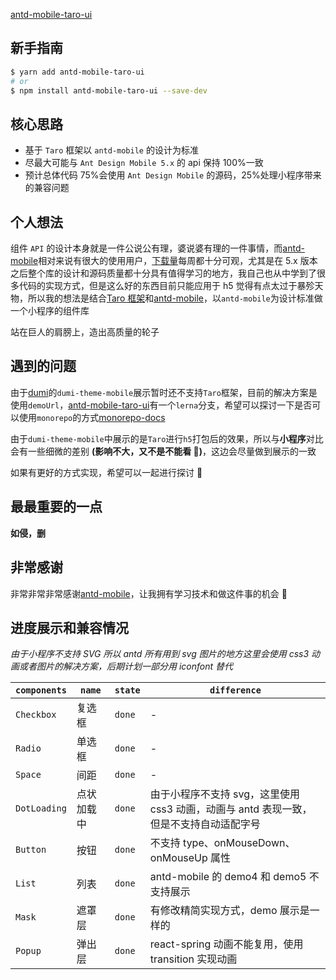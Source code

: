 [antd-mobile-taro-ui](https://github.com/xz-77/antd-mobile-taro-ui)

## 新手指南

```bash
$ yarn add antd-mobile-taro-ui
# or
$ npm install antd-mobile-taro-ui --save-dev
```

## 核心思路

- 基于 `Taro` 框架以 `antd-mobile` 的设计为标准
- 尽最大可能与 `Ant Design Mobile 5.x` 的 api 保持 100%一致
- 预计总体代码 75%会使用 `Ant Design Mobile` 的源码，25%处理小程序带来的兼容问题

## 个人想法

组件 `API` 的设计本身就是一件公说公有理，婆说婆有理的一件事情，而[antd-mobile](https://mobile.ant.design/zh)相对来说有很大的使用用户，[下载量](https://www.npmjs.com/package/antd-mobile)每周都十分可观，尤其是在 5.x 版本之后整个库的设计和源码质量都十分具有值得学习的地方，我自己也从中学到了很多代码的实现方式，但是这么好的东西目前只能应用于 h5 觉得有点太过于暴殄天物，所以我的想法是结合[Taro 框架](https://taro-docs.jd.com/taro/docs/)和[antd-mobile](https://mobile.ant.design/zh)，以`antd-mobile`为设计标准做一个小程序的组件库

站在巨人的肩膀上，造出高质量的轮子

## 遇到的问题

由于[dumi](https://d.umijs.org/zh-CN)的`dumi-theme-mobile`展示暂时还不支持`Taro`框架，目前的解决方案是使用`demoUrl`，[antd-mobile-taro-ui](https://github.com/xz-77/antd-mobile-taro-ui)有一个`lerna`分支，希望可以探讨一下是否可以使用`monorepo`的方式[monorepo-docs](https://github.com/xz-77/antd-mobile-taro-ui/tree/monorepo-docs)

由于`dumi-theme-mobile`中展示的是`Taro`进行`h5`打包后的效果，所以与**小程序**对比会有一些细微的差别 **(影响不大，又不是不能看 🐶)**，这边会尽量做到展示的一致

如果有更好的方式实现，希望可以一起进行探讨 🙏

## 最最重要的一点

**如侵，删**

## 非常感谢

非常非常非常感谢[antd-mobile](https://mobile.ant.design/zh)，让我拥有学习技术和做这件事的机会 🙇

## 进度展示和兼容情况

_由于小程序不支持 SVG 所以 antd 所有用到 svg 图片的地方这里会使用 css3 动画或者图片的解决方案，后期计划一部分用 iconfont 替代_

| `components` | `name`     | `state` | `difference`                                                                           |
| ------------ | ---------- | ------- | -------------------------------------------------------------------------------------- |
| `Checkbox`   | 复选框     | `done`  | -                                                                                      |
| `Radio`      | 单选框     | `done`  | -                                                                                      |
| `Space`      | 间距       | `done`  | -                                                                                      |
| `DotLoading` | 点状加载中 | `done`  | 由于小程序不支持 svg，这里使用 css3 动画，动画与 antd 表现一致，但是不支持自动适配字号 |
| `Button`     | 按钮       | `done`  | 不支持 type、onMouseDown、onMouseUp 属性                                               |
| `List`       | 列表       | `done`  | antd-mobile 的 demo4 和 demo5 不支持展示                                               |
| `Mask`       | 遮罩层     | `done`  | 有修改精简实现方式，demo 展示是一样的                                                  |
| `Popup`      | 弹出层     | `done`  | react-spring 动画不能复用，使用 transition 实现动画                                    |
